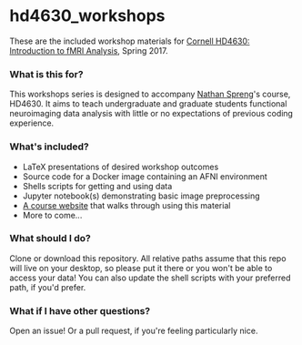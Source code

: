 # hd4630_workshops
These are the included workshop materials for [Cornell HD4630: Introduction to fMRI Analysis](https://classes.cornell.edu/browse/roster/SP17/class/HD/4630), Spring 2017.

### What is this for?
This workshops series is designed to accompany [Nathan Spreng](http://lbc.human.cornell.edu/Home.html)'s course, HD4630. It aims to teach undergraduate and graduate students functional neuroimaging data analysis with little or no expectations of previous coding experience. 

### What's included?
* LaTeX presentations of desired workshop outcomes
* Source code for a Docker image containing an AFNI environment
* Shells scripts for getting and using data
* Jupyter notebook(s) demonstrating basic image preprocessing
* [A course website](https://emdupre.github.io/hd4630_workshops/categories) that walks through using this material
* More to come...

### What should I do?
Clone or download this repository. All relative paths assume that this repo will live on your desktop, so please put it there or you won't be able to access your data! You can also update the shell scripts with your preferred path, if you'd prefer. 

### What if I have other questions?
Open an issue! Or a pull request, if you're feeling particularly nice.
